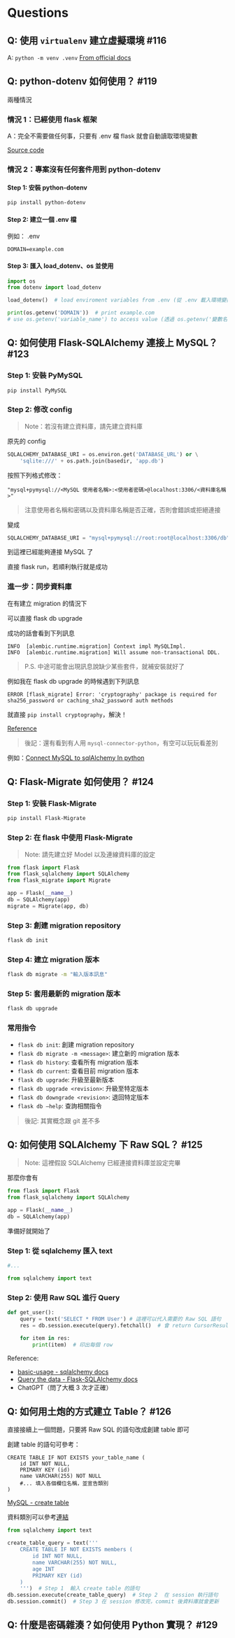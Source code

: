 # Questions

## Q: 使用 `virtualenv` 建立虛擬環境 #116
A: `python -m venv .venv`
[From official docs](https://docs.python.org/3/library/venv.html#creating-virtual-environments)

## Q: python-dotenv 如何使用？ #119
兩種情況

### 情況 1：已經使用 flask 框架

A：完全不需要做任何事，只要有 .env 檔 flask 就會自動讀取環境變數

[Source code](https://github.com/pallets/flask/blob/0c0b31a789f8bfeadcbcf49d1fb38a00624b3065/src/flask/cli.py#L632-L649)

### 情況 2：專案沒有任何套件用到 python-dotenv

#### Step 1: 安裝 python-dotenv
```bash
pip install python-dotenv
```

#### Step 2: 建立一個 .env 檔

例如：
.env
```
DOMAIN=example.com
```

#### Step 3: 匯入 load_dotenv、os 並使用
```python
import os
from dotenv import load_dotenv

load_dotenv()  # load enviroment variables from .env (從 .env 載入環境變數)

print(os.getenv('DOMAIN'))  # print example.com
# use os.getenv('variable_name') to access value (透過 os.getenv('變數名稱') 取得環境變數的值)
```


## Q: 如何使用 Flask-SQLAlchemy 連接上 MySQL？ #123
### Step 1: 安裝 PyMySQL
```bash
pip install PyMySQL
```

### Step 2: 修改 config

> Note：若沒有建立資料庫，請先建立資料庫

原先的 config
```python
SQLALCHEMY_DATABASE_URI = os.environ.get('DATABASE_URL') or \
    'sqlite:///' + os.path.join(basedir, 'app.db')
```
按照下列格式修改：

`"mysql+pymysql://<MySQL 使用者名稱>:<使用者密碼>@localhost:3306/<資料庫名稱>"`

> 注意使用者名稱和密碼以及資料庫名稱是否正確，否則會錯誤或拒絕連接

變成
```python
SQLALCHEMY_DATABASE_URI = "mysql+pymysql://root:root@localhost:3306/db"
```

到這裡已經能夠連接 MySQL 了

直接 flask run，若順利執行就是成功

### 進一步：同步資料庫

在有建立 migration 的情況下

可以直接 flask db upgrade

成功的話會看到下列訊息

```
INFO  [alembic.runtime.migration] Context impl MySQLImpl.
INFO  [alembic.runtime.migration] Will assume non-transactional DDL.
```

> P.S. 中途可能會出現訊息說缺少某些套件，就補安裝就好了

例如我在 flask db upgrade 的時候遇到下列訊息

```
ERROR [flask_migrate] Error: 'cryptography' package is required for sha256_password or caching_sha2_password auth methods
```

就直接 `pip install cryptography`，解決！

[Reference](https://medium.com/seaniap/python-web-flask-flask-sqlalchemy%E6%93%8D%E4%BD%9Cmysql%E8%B3%87%E6%96%99%E5%BA%AB-2a799acdec4c)

> 後記：還有看到有人用 `mysql-connector-python`，有空可以玩玩看差別

例如：[Connect MySQL to sqlAlchemy In python](https://ankushkunwar7777.medium.com/connect-mysql-to-sqlalchemy-in-python-b94c34568818)

## Q: Flask-Migrate 如何使用？ #124

### Step 1: 安裝 Flask-Migrate
```bash
pip install Flask-Migrate
```

### Step 2: 在 flask 中使用 Flask-Migrate
> Note: 請先建立好 Model 以及連線資料庫的設定

```python
from flask import Flask
from flask_sqlalchemy import SQLAlchemy
from flask_migrate import Migrate

app = Flask(__name__)
db = SQLAlchemy(app)
migrate = Migrate(app, db)
```

### Step 3: 創建 migration repository
```bash
flask db init
```

### Step 4: 建立 migration 版本
```bash
flask db migrate -m "輸入版本訊息"
```

### Step 5: 套用最新的 migration 版本
```bash
flask db upgrade
```


### 常用指令
- `flask db init`: 創建 migration repository
- `flask db migrate -m <message>`: 建立新的 migration 版本
- `flask db history`: 查看所有 migration 版本
- `flask db current`: 查看目前 migration 版本
- `flask db upgrade`: 升級至最新版本
- `flask db upgrade <revision>`: 升級至特定版本
- `flask db downgrade <revision>`: 退回特定版本
- `flask db –help`: 查詢相關指令


> 後記: 其實概念跟 git 差不多

## Q: 如何使用 SQLAlchemy 下 Raw SQL？ #125
> Note: 這裡假設 SQLAlchemy 已經連接資料庫並設定完畢

那麼你會有
```python
from flask import Flask
from flask_sqlalchemy import SQLAlchemy

app = Flask(__name__)
db = SQLAlchemy(app)
```

準備好就開始了

### Step 1: 從 sqlalchemy 匯入 text
```python
#...

from sqlalchemy import text
```

### Step 2: 使用 Raw SQL 進行 Query
```python
def get_user():
    query = text('SELECT * FROM User') # 這裡可以代入需要的 Raw SQL 語句
    res = db.session.execute(query).fetchall()  # 會 return CursorResult object，要用 fetchall 轉換所有資料

    for item in res:
        print(item)  # 印出每個 row
```
Reference:
- [basic-usage - sqlalchemy docs](https://docs.sqlalchemy.org/en/20/core/connections.html#basic-usage)
- [Query the data - Flask-SQLAlchemy docs](https://flask-sqlalchemy.palletsprojects.com/en/3.1.x/quickstart/#query-the-data)
- ChatGPT（問了大概 3 次才正確）

## Q: 如何用土炮的方式建立 Table？ #126
直接接續上一個問題，只要將 Raw SQL 的語句改成創建 table 即可

創建 table 的語句可參考：
```
CREATE TABLE IF NOT EXISTS your_table_name (
    id INT NOT NULL,
    PRIMARY KEY (id)
    name VARCHAR(255) NOT NULL
    #... 填入各個欄位名稱，並宣告類別
)
```
[MySQL - create table](https://www.w3schools.com/mysql/mysql_create_table.asp)

資料類別可以參考[連結](https://www.w3schools.com/sql/sql_datatypes.asp)

```python
from sqlalchemy import text

create_table_query = text('''
    CREATE TABLE IF NOT EXISTS members (
        id INT NOT NULL,
        name VARCHAR(255) NOT NULL,
        age INT
        PRIMARY KEY (id)
    )
    ''')  # Step 1  輸入 create table 的語句
db.session.execute(create_table_query)  # Step 2  在 session 執行語句
db.session.commit()  # Step 3 在 session 修改完，commit 後資料庫就會更新
```

## Q: 什麼是密碼雜湊？如何使用 Python 實現？ #129
